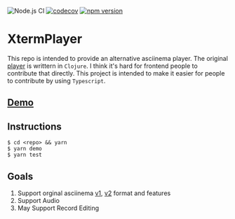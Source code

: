 ![Node.js CI](https://github.com/JavaCS3/xterm-player/workflows/Node.js%20CI/badge.svg)
[![codecov](https://codecov.io/gh/JavaCS3/xterm-player/branch/master/graph/badge.svg)](https://codecov.io/gh/JavaCS3/xterm-player)
[![npm version](https://img.shields.io/npm/v/xterm-player)](https://www.npmjs.com/package/xterm-player)

# XtermPlayer

This repo is intended to provide an alternative asciinema player. The original [player](https://github.com/asciinema/asciinema-player) is writtern in `Clojure`. I think it's hard for frontend people to contribute that directly. This project is intended to make it easier for people to contribute by using `Typescript`.

## [Demo](https://javacs3.github.io/xterm-player/)

## Instructions

```shell
$ cd <repo> && yarn
$ yarn demo
$ yarn test
```

## Goals

1. Support orginal asciinema [v1](https://github.com/asciinema/asciinema/blob/develop/doc/asciicast-v1.md), [v2](https://github.com/asciinema/asciinema/blob/develop/doc/asciicast-v2.md) format and features
2. Support Audio
3. May Support Record Editing
